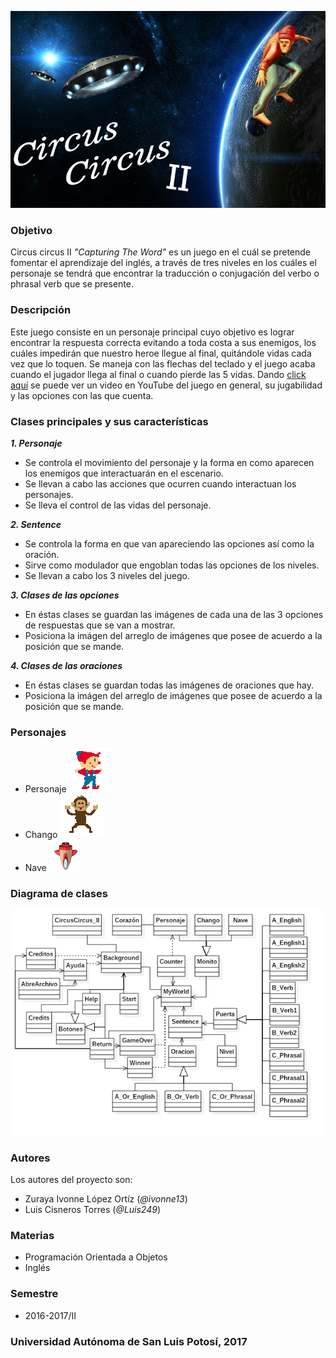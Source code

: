 ![Circus circus II](https://github.com/acominf/CapturingTheWord/blob/master/Imagenes/backg.jpg)

### Objetivo
Circus circus II _"Capturing The Word"_ es un juego en el cuál se pretende fomentar el aprendizaje del inglés, a través de tres niveles en los cuáles el personaje se tendrá que encontrar la traducción o conjugación del verbo o phrasal verb que se presente.

### Descripción
Este juego consiste en un personaje principal cuyo objetivo es lograr encontrar la respuesta correcta evitando a toda costa a sus enemigos, los cuáles impedirán que nuestro heroe llegue al final, quitándole vidas cada vez que lo toquen. Se maneja con las flechas del teclado y el juego acaba cuando el jugador llega al final o cuando pierde las 5 vidas. Dando [click aquí](https://www.youtube.com/watch?v=GTMQTFgxRq8) se puede ver un video en YouTube del juego en general, su jugabilidad y las opciones con las que cuenta.

### Clases principales y sus características
**_1. Personaje_**
* Se controla el movimiento del personaje y la forma en como aparecen los enemigos que interactuarán en el escenario.
* Se llevan a cabo las acciones que ocurren cuando interactuan los personajes. 
* Se lleva el control de las vidas del personaje.

**_2. Sentence_**
* Se controla la forma en que van apareciendo las opciones así como la oración.
* Sirve como modulador que engoblan todas las opciones de los niveles.
* Se llevan a cabo los 3 niveles del juego.

**_3. Clases de las opciones_**
* En éstas clases se guardan las imágenes de cada una de las 3 opciones de respuestas que se van a mostrar.
* Posiciona la imágen del arreglo de imágenes que posee de acuerdo a la posición que se mande.

**_4. Clases  de las oraciones_**
* En éstas clases se guardan todas las imágenes de oraciones que hay.
* Posiciona la imágen del arreglo de imágenes que posee de acuerdo a la posición que se mande.

### Personajes
* Personaje ![Monito](https://github.com/acominf/CapturingTheWord/blob/master/Imagenes/sideR1.png)
* Chango ![Chango](https://github.com/acominf/CapturingTheWord/blob/master/Imagenes/monkey1.png)
* Nave ![Nave](https://github.com/acominf/CapturingTheWord/blob/master/Imagenes/nave.png)

### Diagrama de clases
![Diagrama de clases](https://github.com/acominf/CapturingTheWord/blob/master/Imagenes/Juego.png)

### Autores
Los autores del proyecto son:
- Zuraya Ivonne López Ortíz (_@ivonne13_)
- Luis Cisneros Torres (_@Luis249_)

### Materias
- Programación Orientada a Objetos
- Inglés

### Semestre
- 2016-2017/II

### Universidad Autónoma de San Luis Potosí, 2017
